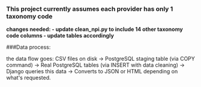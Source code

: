 ### This project currently assumes each provider has only 1 taxonomy code


**changes needed: - update clean_npi.py to include 14 other taxonomy code columns 
                 - update tables accordingly**


###Data process:

the data flow goes: CSV files on disk → PostgreSQL staging table (via COPY command) → Real PostgreSQL tables (via INSERT with data cleaning) → Django queries this data → Converts to JSON or HTML depending on what's requested.
